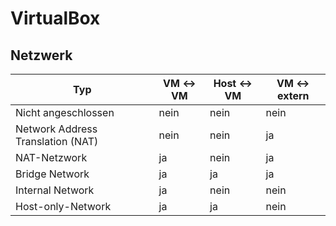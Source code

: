 # VirtualBox

## Netzwerk

| Typ | VM <-> VM | Host <-> VM | VM <-> extern |
| --- | --- | --- | --- |
| Nicht angeschlossen               | nein | nein | nein | 
| Network Address Translation (NAT) | nein | nein | ja | 
| NAT-Netzwork | ja | nein | ja | 
| Bridge Network | ja | ja | ja | 
| Internal Network | ja | nein | nein | 
| Host-only-Network | ja | ja | nein | 
